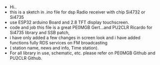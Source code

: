 - Hi..
- this is a sketch in .ino file for  dsp Radio receiver with chip Si4732 or Si4735 
- use ESP32 arduino Board and 2.8 TFT display touchscreen.
- code and job this file is a great PE0MGB Gert...and PU2CLR Ricardo for Si4735 library and SSB patch,
-  i have only added a few changes in screen look and i have added functions fully RDS services on FM broadcasting
-   ( station name, news and info, Time station).
- For all library in use, schematic, etc. please refer on PE0MGB Github and PU2CLR Github. 
